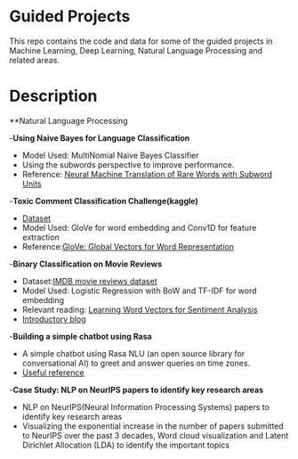 # Guided Projects
 
This repo contains the code and data for some of the guided projects in Machine Learning, Deep Learning, Natural Language Processing and related areas.

# Description

**Natural Language Processing

-**Using Naive Bayes for Language Classification**
   - Model Used: MultiNomial Naive Bayes Classifier
   - Using the subwords perspective to improve performance.
   - Reference: [Neural Machine Translation of Rare Words with Subword Units](https://arxiv.org/abs/1508.07909)
   
-**Toxic Comment Classification Challenge(kaggle)**
  - [Dataset](https://www.kaggle.com/c/jigsaw-toxic-comment-classification-challenge)
  - Model Used: GloVe for word embedding and Conv1D for feature extraction
  - Reference:[GloVe: Global Vectors for Word Representation](https://nlp.stanford.edu/pubs/glove.pdf)
 
-**Binary Classification on Movie Reviews**
  - Dataset:[IMDB movie reviews dataset](http://ai.stanford.edu/~amaas/data/sentiment)
  - Model Used: Logistic Regression with BoW and TF-IDF for word embedding
  - Relevant reading: [Learning Word Vectors for Sentiment Analysis](http://ai.stanford.edu/~amaas/papers/wvSent_acl2011.pdf)
  - [Introductory blog](https://www.analyticsvidhya.com/blog/2020/02/quick-introduction-bag-of-words-bow-tf-idf/)
  
-**Building a simple chatbot using Rasa**
  - A simple chatbot using Rasa NLU (an open source library for conversational AI) to greet and answer queries on time zones.
  - [Useful reference](https://rasa.com/docs/rasa/nlu/about/)
  
-**Case Study: NLP on NeurIPS papers to identify key research areas**
  - NLP on NeurIPS(Neural Information Processing Systems) papers to identify key research areas
  - Visualizing the exponential increase in the number of papers submitted to NeurIPS over the past 3 decades, Word cloud visualization and     Latent Dirichlet Allocation (LDA) to identify the important topics
